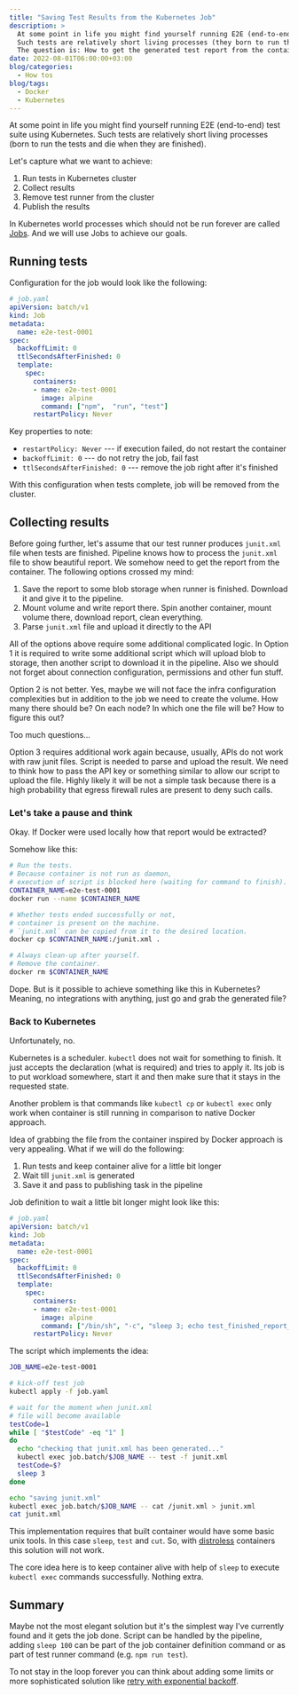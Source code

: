 ```yaml
---
title: "Saving Test Results from the Kubernetes Job"
description: >
  At some point in life you might find yourself running E2E (end-to-end) test suite using Kubernetes cluster.
  Such tests are relatively short living processes (they born to run the test and die when are finished).
  The question is: How to get the generated test report from the container in Kubernetes?
date: 2022-08-01T06:00:00+03:00
blog/categories:
  - How tos
blog/tags:
  - Docker
  - Kubernetes
---
```


At some point in life you might find yourself running E2E (end-to-end) test suite using Kubernetes.
Such tests are relatively short living processes (born to run the tests and die when they are finished).

Let's capture what we want to achieve:

1. Run tests in Kubernetes cluster
1. Collect results
1. Remove test runner from the cluster
1. Publish the results

In Kubernetes world processes which should not be run forever are called [Jobs](https://kubernetes.io/docs/concepts/workloads/controllers/job/).
And we will use Jobs to achieve our goals.

## Running tests

Configuration for the job would look like the following:

```yaml
# job.yaml
apiVersion: batch/v1
kind: Job
metadata:
  name: e2e-test-0001
spec:
  backoffLimit: 0
  ttlSecondsAfterFinished: 0
  template:
    spec:
      containers:
      - name: e2e-test-0001
        image: alpine
        command: ["npm",  "run", "test"]
      restartPolicy: Never
```

Key properties to note:

- `restartPolicy: Never` --- if execution failed, do not restart the container
- `backoffLimit: 0` --- do not retry the job, fail fast
- `ttlSecondsAfterFinished: 0` --- remove the job right after it's finished

With this configuration when tests complete, job will be removed from the cluster.

## Collecting results

Before going further, let's assume that our test runner produces `junit.xml` file when tests are finished.
Pipeline knows how to process the `junit.xml` file to show beautiful report.
We somehow need to get the report from the container.
The following options crossed my mind:

1. Save the report to some blob storage when runner is finished.
Download it and give it to the pipeline.
1. Mount volume and write report there.
Spin another container, mount volume there, download report, clean everything.
1. Parse `junit.xml` file and upload it directly to the API

All of the options above require some additional complicated logic.
In Option 1 it is required to write some additional script which will upload blob to storage, then another script to download it in the pipeline.
Also we should not forget about connection configuration, permissions and other fun stuff.

Option 2 is not better.
Yes, maybe we will not face the infra configuration complexities but in addition to the job we need to create the volume.
How many there should be?
On each node?
In which one the file will be?
How to figure this out?

Too much questions...

Option 3 requires additional work again because, usually, APIs do not work with raw junit files.
Script is needed to parse and upload the result.
We need to think how to pass the API key or something similar to allow our script to upload the file.
Highly likely it will be not a simple task because there is a high probability that egress firewall rules are present to deny such calls.

### Let's take a pause and think

Okay.
If Docker were used locally how that report would be extracted?

Somehow like this:

```bash
# Run the tests.
# Because container is not run as daemon,
# execution of script is blocked here (waiting for command to finish).
CONTAINER_NAME=e2e-test-0001
docker run --name $CONTAINER_NAME

# Whether tests ended successfully or not,
# container is present on the machine.
# `junit.xml` can be copied from it to the desired location.
docker cp $CONTAINER_NAME:/junit.xml .

# Always clean-up after yourself.
# Remove the container.
docker rm $CONTAINER_NAME
```

Dope.
But is it possible to achieve something like this in Kubernetes?
Meaning, no integrations with anything, just go and grab the generated file?

### Back to Kubernetes

Unfortunately, no.

Kubernetes is a scheduler.
`kubectl` does not wait for something to finish.
It just accepts the declaration (what is required) and tries to apply it.
Its job is to put workload somewhere, start it and then make sure that it stays in the requested state.

Another problem is that commands like `kubectl cp` or `kubectl exec` only work when container is still running in comparison to native Docker approach.

Idea of grabbing the file from the container inspired by Docker approach is very appealing.
What if we will do the following:

1. Run tests and keep container alive for a little bit longer
1. Wait till `junit.xml` is generated
1. Save it and pass to publishing task in the pipeline

Job definition to wait a little bit longer might look like this:

```yaml
# job.yaml
apiVersion: batch/v1
kind: Job
metadata:
  name: e2e-test-0001
spec:
  backoffLimit: 0
  ttlSecondsAfterFinished: 0
  template:
    spec:
      containers:
      - name: e2e-test-0001
        image: alpine
        command: ["/bin/sh", "-c", "sleep 3; echo test_finished_report_generated > junit.xml; sleep 100"]
      restartPolicy: Never
```

The script which implements the idea:

```bash
JOB_NAME=e2e-test-0001

# kick-off test job
kubectl apply -f job.yaml

# wait for the moment when junit.xml
# file will become available
testCode=1
while [ "$testCode" -eq "1" ]
do
  echo "checking that junit.xml has been generated..."
  kubectl exec job.batch/$JOB_NAME -- test -f junit.xml
  testCode=$?
  sleep 3
done

echo "saving junit.xml"
kubectl exec job.batch/$JOB_NAME -- cat /junit.xml > junit.xml
cat junit.xml
```

This implementation requires that built container would have some basic unix tools.
In this case `sleep`, `test` and `cut`.
So, with [distroless](https://github.com/GoogleContainerTools/distroless) containers this solution will not work.

The core idea here is to keep container alive with help of `sleep` to execute `kubectl exec` commands successfully.
Nothing extra.

## Summary

Maybe not the most elegant solution but it's the simplest way I've currently found and it gets the job done.
Script can be handled by the pipeline, adding `sleep 100` can be part of the job container definition command or as part of test runner command (e.g. `npm run test`).

To not stay in the loop forever you can think about adding some limits or more sophisticated solution like [retry with exponential backoff](https://docs.aws.amazon.com/general/latest/gr/api-retries.html).
